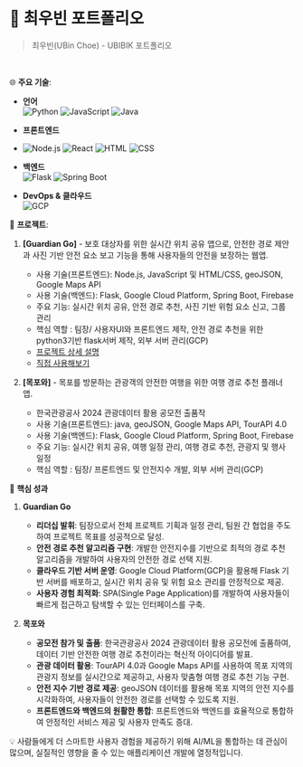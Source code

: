 # 📜 최우빈 포트폴리오

> 최우빈(UBin Choe) - UBIBIK 포트폴리오

<br />


🌐 **주요 기술**:

- **언어**  
  ![Python](https://img.shields.io/badge/Python-3776AB?style=for-the-badge&logo=python&logoColor=white)
  ![JavaScript](https://img.shields.io/badge/JavaScript-F7DF1E?style=for-the-badge&logo=javascript&logoColor=black)
  ![Java](https://img.shields.io/badge/Java-007396?style=for-the-badge&logo=java&logoColor=white)

- **프론트엔드**
- ![Node.js](https://img.shields.io/badge/Node.js-339933?style=for-the-badge&logo=node.js&logoColor=white)
  ![React](https://img.shields.io/badge/React-61DAFB?style=for-the-badge&logo=react&logoColor=black)
  ![HTML](https://img.shields.io/badge/HTML-E34F26?style=for-the-badge&logo=html5&logoColor=white)
  ![CSS](https://img.shields.io/badge/CSS-1572B6?style=for-the-badge&logo=css3&logoColor=white)

- **백엔드**  
  ![Flask](https://img.shields.io/badge/Flask-000000?style=for-the-badge&logo=flask&logoColor=white)
  ![Spring Boot](https://img.shields.io/badge/Spring_Boot-6DB33F?style=for-the-badge&logo=spring-boot&logoColor=white)

- **DevOps & 클라우드**  
  ![GCP](https://img.shields.io/badge/Google_Cloud-4285F4?style=for-the-badge&logo=google-cloud&logoColor=white)

🚀 **프로젝트**:
1. **[Guardian Go]** - 보호 대상자를 위한 실시간 위치 공유 앱으로, 안전한 경로 제안과 사진 기반 안전 요소 보고 기능을 통해 사용자들의 안전을 보장하는 웹앱.
   - 사용 기술(프론트엔드): Node.js, JavaScript 및 HTML/CSS, geoJSON, Google Maps API
   - 사용 기술(백엔드): Flask, Google Cloud Platform, Spring Boot, Firebase
   - 주요 기능: 실시간 위치 공유, 안전 경로 추천, 사진 기반 위험 요소 신고, 그룹 관리
   - 핵심 역할 : 팀장/ 사용자UI와 프론트엔드 제작, 안전 경로 추천을 위한 python3기반 flask서버 제작, 외부 서버 관리(GCP)
   - [프로젝트 상세 설명](https://github.com/UBIBIK/GuardianGo-HTML)
   - [직접 사용해보기](https://mokpo-safety.netlify.app/)
  
2. **[목포와]** - 목포를 방문하는 관광객의 안전한 여행을 위한 여행 경로 추천 플래너 앱.
   - 한국관광공사 2024 관광데이터 활용 공모전 출품작
   - 사용 기술(프론트엔드): java, geoJSON, Google Maps API, TourAPI 4.0
   - 사용 기술(백엔드): Flask, Google Cloud Platform, Spring Boot, Firebase
   - 주요 기능: 실시간 위치 공유, 여행 일정 관리, 여행 경로 추천, 관광지 및 행사 일정
   - 핵심 역할 : 팀장/ 프론트엔드 및 안전지수 개발, 외부 서버 관리(GCP)

🎯 **핵심 성과**

1. **Guardian Go**
   - **리더십 발휘**: 팀장으로서 전체 프로젝트 기획과 일정 관리, 팀원 간 협업을 주도하여 프로젝트 목표를 성공적으로 달성.
   - **안전 경로 추천 알고리즘 구현**: 개발한 안전지수를 기반으로 최적의 경로 추천 알고리즘을 개발하여 사용자의 안전한 경로 선택 지원.
   - **클라우드 기반 서버 운영**: Google Cloud Platform(GCP)을 활용해 Flask 기반 서버를 배포하고, 실시간 위치 공유 및 위험 요소 관리를 안정적으로 제공.
   - **사용자 경험 최적화**: SPA(Single Page Application)를 개발하여 사용자들이 빠르게 접근하고 탐색할 수 있는 인터페이스를 구축.

2. **목포와**
   - **공모전 참가 및 출품**: 한국관광공사 2024 관광데이터 활용 공모전에 출품하여, 데이터 기반 안전한 여행 경로 추천이라는 혁신적 아이디어를 발표.
   - **관광 데이터 활용**: TourAPI 4.0과 Google Maps API를 사용하여 목포 지역의 관광지 정보를 실시간으로 제공하고, 사용자 맞춤형 여행 경로 추천 기능 구현.
   - **안전 지수 기반 경로 제공**: geoJSON 데이터를 활용해 목포 지역의 안전 지수를 시각화하여, 사용자들이 안전한 경로를 선택할 수 있도록 지원.
   - **프론트엔드와 백엔드의 원활한 통합**: 프론트엔드와 백엔드를 효율적으로 통합하여 안정적인 서비스 제공 및 사용자 만족도 증대.


💡 사람들에게 더 스마트한 사용자 경험을 제공하기 위해 AI/ML을 통합하는 데 관심이 많으며, 실질적인 영향을 줄 수 있는 애플리케이션 개발에 열정적입니다.
